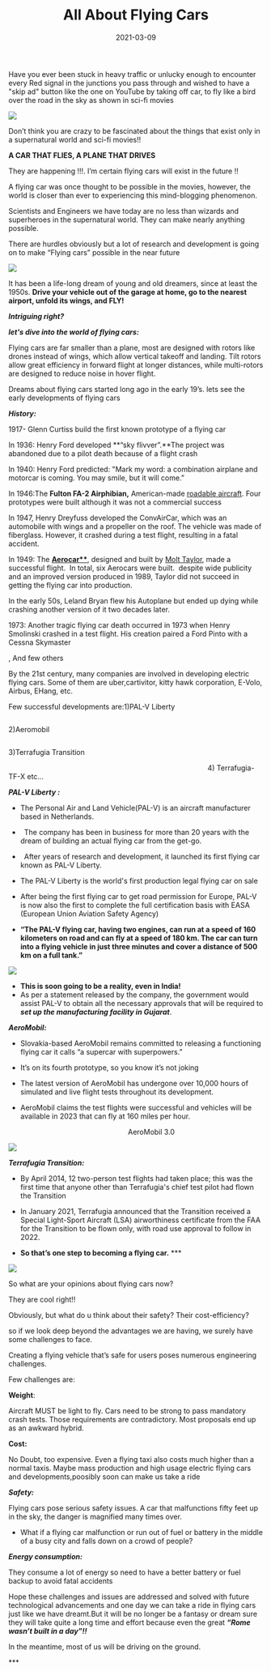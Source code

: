 ﻿---
title: All About Flying Cars
authors: ['M Poojitha']
image: jetsons.jpeg
displayOnBlog: false
date: "2021-03-09"
---

Have you ever been stuck in heavy traffic or unlucky enough to encounter every Red signal in the junctions you pass through and wished to have a "skip ad" button like the one on YouTube by taking off  car, to fly like a bird over the road in the sky as shown in sci-fi movies


![](001.png)



Don’t think you are crazy to be fascinated about the things that exist only in a supernatural world and sci-fi movies!! 

**A CAR THAT FLIES, A PLANE THAT DRIVES**

They are happening !!!. I’m certain flying cars will exist in the future !!

A flying car was once thought to be possible in the movies, however, the world is closer than ever to experiencing this mind-blogging phenomenon.

Scientists and Engineers we have today are no less than wizards and superheroes in the supernatural world. They can make nearly anything possible.

There are hurdles obviously but a lot of research and development  is going on to make “Flying cars” possible in the near future 

![](002.png)

It has been a life-long dream of young and old dreamers, since at least the 1950s. **Drive your vehicle out of the garage at home, go to the nearest airport, unfold its wings, and FLY!** 

***Intriguing right?***

***let's dive into the world of flying cars:***

Flying cars are far smaller than a plane, most are designed with rotors like drones instead of wings, which allow vertical takeoff and landing. Tilt rotors allow great efficiency in forward flight at longer distances, while multi-rotors are designed to reduce noise in hover flight.

Dreams about flying cars started long ago in the early 19’s. lets see the early developments of flying cars

***History:***

1917- Glenn Curtiss build the first known prototype of a flying car 

In 1936: Henry Ford developed **“sky flivver”.**The project was abandoned due to a pilot death because of a flight crash

In 1940: Henry Ford predicted: "Mark my word: a combination airplane and motorcar is coming. You may smile, but it will come.”[](https://en.wikipedia.org/wiki/Flying_car#cite_note-popsci2001-1)

In 1946:The **Fulton FA-2 Airphibian,** American-made [roadable aircraft](https://en.wikipedia.org/wiki/Roadable_aircraft "Roadable aircraft").           Four prototypes were built although it was not a commercial success 

In 1947, Henry Dreyfuss developed the ConvAirCar, which was an automobile with wings and a propeller on the roof. The vehicle was made of fiberglass. However, it crashed during a test flight, resulting in a fatal accident.

In 1949: The **[Aerocar**](https://en.wikipedia.org/wiki/Aerocar "Aerocar")**, designed and built by [Molt Taylor](https://en.wikipedia.org/wiki/Molt_Taylor "Molt Taylor"), made a successful flight.  In total, six Aerocars were built.  despite wide publicity and an improved version produced in 1989, Taylor did not succeed in getting the flying car into production.

In the early 50s, Leland Bryan flew his Autoplane but ended up dying while crashing another version of it two decades later.

1973: Another tragic flying car death occurred in 1973 when Henry Smolinski crashed in a test flight. His creation paired a Ford Pinto with a Cessna Skymaster 

, And few others 

By the 21st century, many companies are involved in developing electric flying cars. Some of them are uber,cartivitor, kitty hawk corporation,           E-Volo, Airbus, EHang, etc.

Few successful developments are:1)PAL-V Liberty

`                                                                          `2)Aeromobil

`                                                                          `3)Terrafugia Transition

`                                                       `4) Terrafugia-TF-X etc…

***PAL-V Liberty :***

- The Personal Air and Land Vehicle(PAL-V) is an aircraft manufacturer based in  Netherlands.
- ` `The company has been in business for more than 20 years with the dream of building an actual flying car from the get-go.
- ` `After years of research and development, it launched its first flying car known as PAL-V Liberty.
- The PAL-V Liberty is the world's first production legal flying car on sale
- After being the first flying car to get road permission for Europe, PAL-V is now also the first to complete the full certification basis with EASA (European Union Aviation Safety Agency)

- **“The PAL-V flying car, having two engines, can run at a speed of 160 kilometers on road and can fly at a speed of 180 km. The car can turn into a flying vehicle in just three minutes and cover a distance of 500 km on a full tank.”**

![](003.png)


- **This is soon going to be a reality, even in India!**
- As per a statement released by the company, the government would assist PAL-V to obtain all the necessary approvals that will be required to ***set up the manufacturing facility in Gujarat***. 

***AeroMobil:***

- Slovakia-based AeroMobil remains committed to releasing a functioning flying car it calls “a supercar with superpowers.” 

- It’s on its fourth prototype, so you know it’s not joking

- The latest version of AeroMobil has undergone over 10,000 hours of simulated and live flight tests throughout its development.

- AeroMobil claims the test flights were successful and vehicles will be available in 2023 that can fly at 160 miles per hour.

`                                 `AeroMobil 3.0

![](004.png)

***Terrafugia Transition:***

- By April 2014, 12 two-person test flights had taken place; this was the first time that anyone other than Terrafugia's chief test pilot had flown the Transition

- In January 2021, Terrafugia announced that the Transition received a Special Light-Sport Aircraft (LSA) airworthiness certificate from the FAA for the Transition to be flown only, with road use approval to follow in 2022.
- **So that’s one step to becoming a flying car.**
\***


![](005.png)




So what are your opinions about flying cars now?

They are cool right!!

Obviously, but what do u think about their safety? Their cost-efficiency?

so if we look deep beyond the advantages we are having, we surely have some challenges to face.

Creating a flying vehicle that’s safe for users poses numerous engineering challenges.

Few challenges are:

**Weight**: 

Aircraft MUST be light to fly. Cars need to be strong to pass mandatory crash tests. Those requirements are contradictory. Most proposals end up as an awkward hybrid.

**Cost:** 

No Doubt, too expensive. Even a flying taxi also costs much higher than a normal taxis. Maybe mass production and high usage electric flying cars and developments,poosibly soon can make us take a ride

***Safety:***

Flying cars pose serious safety issues. A car that malfunctions fifty feet up in the sky, the danger is magnified many times over.

- What if a flying car malfunction or run out of fuel or battery in the middle of a busy city and falls down on a crowd of people?

***Energy consumption:***

They consume a lot of energy so need to have a better battery or fuel  backup  to avoid fatal accidents 



Hope these challenges and issues are addressed and solved with future technological advancements and one day we can take a ride in flying cars just like we have dreamt.But it will be no longer be a fantasy or dream sure they will take quite a long time and effort  because   even the great ***“Rome wasn’t built in a day”!!***

In the meantime, most of us will be driving on the ground.


\*** 










